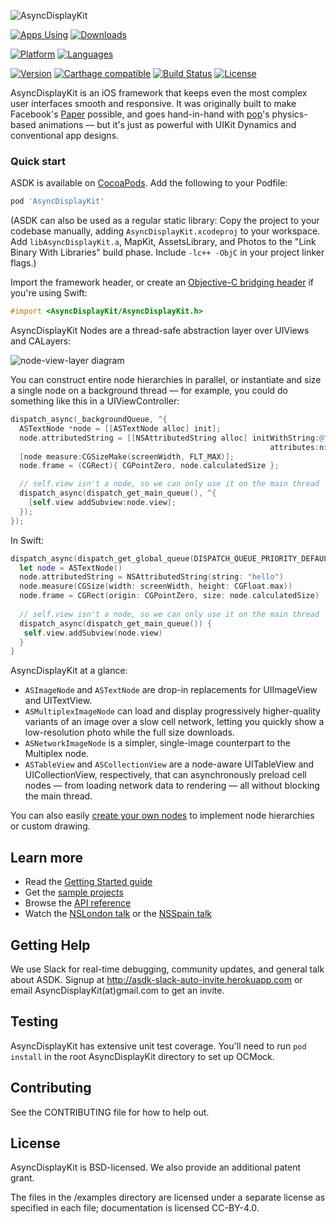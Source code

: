 ![AsyncDisplayKit](https://github.com/facebook/AsyncDisplayKit/blob/master/docs/assets/logo.png)

[![Apps Using](https://img.shields.io/badge/Apps%20Using%20ASDK-%3E3,658-28B9FE.svg)](http://cocoapods.org/pods/AsyncDisplayKit)
[![Downloads](https://img.shields.io/badge/Total%20Downloads-%3E377,749-28B9FE.svg)](http://cocoapods.org/pods/AsyncDisplayKit)

[![Platform](https://img.shields.io/badge/platforms-iOS%20%7C%20tvOS-orange.svg)](http://AsyncDisplayKit.org)
[![Languages](https://img.shields.io/badge/languages-ObjC%20%7C%20Swift-orange.svg)](http://AsyncDisplayKit.org)

[![Version](https://img.shields.io/cocoapods/v/AsyncDisplayKit.svg)](http://cocoapods.org/pods/AsyncDisplayKit)
[![Carthage compatible](https://img.shields.io/badge/Carthage-compatible-59C939.svg?style=flat)](https://github.com/Carthage/Carthage)
[![Build Status](https://travis-ci.org/facebook/AsyncDisplayKit.svg)](https://travis-ci.org/facebook/AsyncDisplayKit)
[![License](https://img.shields.io/cocoapods/l/AsyncDisplayKit.svg)](https://github.com/facebook/AsyncDisplayKit/blob/master/LICENSE)


AsyncDisplayKit is an iOS framework that keeps even the most complex user
interfaces smooth and responsive.  It was originally built to make Facebook's
[Paper](https://facebook.com/paper) possible, and goes hand-in-hand with
[pop](https://github.com/facebook/pop)'s physics-based animations &mdash; but
it's just as powerful with UIKit Dynamics and conventional app designs.

### Quick start

ASDK is available on [CocoaPods](http://cocoapods.org).  Add the following to your Podfile:

```ruby
pod 'AsyncDisplayKit'
``` 

(ASDK can also be used as a regular static library:  Copy the project to your
codebase manually, adding `AsyncDisplayKit.xcodeproj` to your workspace.  Add
`libAsyncDisplayKit.a`, MapKit, AssetsLibrary, and Photos to the "Link Binary With
Libraries" build phase.  Include `-lc++ -ObjC` in your project linker flags.)

Import the framework header, or create an [Objective-C bridging
header](https://developer.apple.com/library/ios/documentation/swift/conceptual/buildingcocoaapps/MixandMatch.html)
if you're using Swift:

```objective-c
#import <AsyncDisplayKit/AsyncDisplayKit.h>
```

AsyncDisplayKit Nodes are a thread-safe abstraction layer over UIViews and
CALayers:

![node-view-layer diagram](https://github.com/facebook/AsyncDisplayKit/blob/master/docs/assets/node-view-layer.png)

You can construct entire node hierarchies in parallel, or instantiate and size
a single node on a background thread &mdash; for example, you could do
something like this in a UIViewController:

```objective-c
dispatch_async(_backgroundQueue, ^{
  ASTextNode *node = [[ASTextNode alloc] init];
  node.attributedString = [[NSAttributedString alloc] initWithString:@"hello!"
                                                          attributes:nil];
  [node measure:CGSizeMake(screenWidth, FLT_MAX)];
  node.frame = (CGRect){ CGPointZero, node.calculatedSize };

  // self.view isn't a node, so we can only use it on the main thread
  dispatch_async(dispatch_get_main_queue(), ^{
    [self.view addSubview:node.view];
  });
});
```

In Swift:

```swift
dispatch_async(dispatch_get_global_queue(DISPATCH_QUEUE_PRIORITY_DEFAULT, 0) {
  let node = ASTextNode()
  node.attributedString = NSAttributedString(string: "hello")
  node.measure(CGSize(width: screenWidth, height: CGFloat.max))
  node.frame = CGRect(origin: CGPointZero, size: node.calculatedSize)
            
  // self.view isn't a node, so we can only use it on the main thread
  dispatch_async(dispatch_get_main_queue()) {
   self.view.addSubview(node.view)
  }
}
```

AsyncDisplayKit at a glance:

* `ASImageNode` and `ASTextNode` are drop-in replacements for UIImageView and
  UITextView.
* `ASMultiplexImageNode` can load and display progressively higher-quality
  variants of an image over a slow cell network, letting you quickly show a
  low-resolution photo while the full size downloads.
* `ASNetworkImageNode` is a simpler, single-image counterpart to the Multiplex
  node.
* `ASTableView` and `ASCollectionView` are a node-aware UITableView and
  UICollectionView, respectively, that can asynchronously preload cell nodes
  &mdash; from loading network data to rendering &mdash; all without blocking
  the main thread.

You can also easily [create your own
nodes](https://github.com/facebook/AsyncDisplayKit/blob/master/AsyncDisplayKit/ASDisplayNode%2BSubclasses.h)
to implement node hierarchies or custom drawing.

## Learn more

* Read the [Getting Started guide](http://asyncdisplaykit.org/docs/getting-started.html)
* Get the [sample projects](https://github.com/facebook/AsyncDisplayKit/tree/master/examples)
* Browse the [API reference](http://asyncdisplaykit.org/appledocs.html)
* Watch the [NSLondon talk](http://vimeo.com/103589245) or the [NSSpain talk](https://www.youtube.com/watch?v=RY_X7l1g79Q)

## Getting Help

We use Slack for real-time debugging, community updates, and general talk about ASDK. Signup at http://asdk-slack-auto-invite.herokuapp.com or email AsyncDisplayKit(at)gmail.com to get an invite.

## Testing

AsyncDisplayKit has extensive unit test coverage.  You'll need to run `pod install` in the root AsyncDisplayKit directory to set up OCMock.

## Contributing

See the CONTRIBUTING file for how to help out.

## License

AsyncDisplayKit is BSD-licensed.  We also provide an additional patent grant.

The files in the /examples directory are licensed under a separate license as specified in each file; documentation is licensed CC-BY-4.0.
